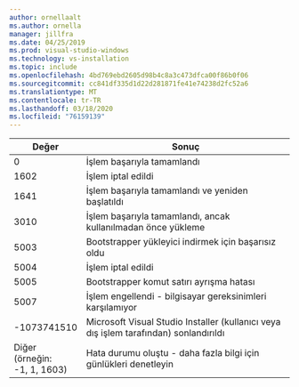 ```yaml
---
author: ornellaalt
ms.author: ornella
manager: jillfra
ms.date: 04/25/2019
ms.prod: visual-studio-windows
ms.technology: vs-installation
ms.topic: include
ms.openlocfilehash: 4bd769ebd2605d98b4c8a3c473dfca00f86b0f06
ms.sourcegitcommit: cc841df335d1d22d281871fe41e74238d2fc52a6
ms.translationtype: MT
ms.contentlocale: tr-TR
ms.lasthandoff: 03/18/2020
ms.locfileid: "76159139"
---
```

| **Değer** | **Sonuç** |
| --------- | ---------- |
| 0 | İşlem başarıyla tamamlandı |
| 1602 | İşlem iptal edildi |
| 1641 | İşlem başarıyla tamamlandı ve yeniden başlatıldı |
| 3010 | İşlem başarıyla tamamlandı, ancak kullanılmadan önce yükleme |
| 5003 | Bootstrapper yükleyici indirmek için başarısız oldu |
| 5004 | İşlem iptal edildi |
| 5005 | Bootstrapper komut satırı ayrışma hatası |
| 5007 | İşlem engellendi - bilgisayar gereksinimleri karşılamıyor |
| -1073741510 | Microsoft Visual Studio Installer (kullanıcı veya dış işlem tarafından) sonlandırıldı |
| Diğer<br>(örneğin:<br>-1, 1, 1603) | Hata durumu oluştu - daha fazla bilgi için günlükleri denetleyin |
